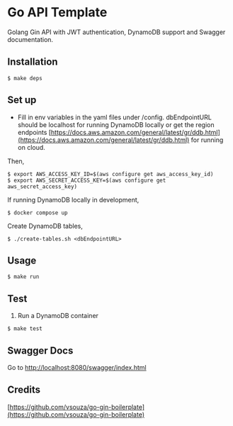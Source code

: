 # Go API Template

Golang Gin API with JWT authentication, DynamoDB support and Swagger documentation.

## Installation

```
$ make deps
```

## Set up

- Fill in env variables in the yaml files under /config. dbEndpointURL should be localhost for running DynamoDB locally or get the region endpoints [https://docs.aws.amazon.com/general/latest/gr/ddb.html](https://docs.aws.amazon.com/general/latest/gr/ddb.html) for running on cloud.

Then, 
```
$ export AWS_ACCESS_KEY_ID=$(aws configure get aws_access_key_id)                        
$ export AWS_SECRET_ACCESS_KEY=$(aws configure get aws_secret_access_key)
```

If running DynamoDB locally in development,

`$ docker compose up`

Create DynamoDB tables,

`$ ./create-tables.sh <dbEndpointURL>`

## Usage

```
$ make run
```

## Test

1. Run a DynamoDB container

```
$ make test
```

## Swagger Docs

Go to [http://localhost:8080/swagger/index.html](http://localhost:8080/swagger/index.html)


## Credits

[https://github.com/vsouza/go-gin-boilerplate](https://github.com/vsouza/go-gin-boilerplate)
